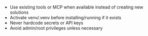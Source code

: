 - Use existing tools or MCP when available instead of creating new solutions
- Activate venv/.venv before installing/running if it exists
- Never hardcode secrets or API keys
- Avoid admin/root privileges unless necessary
